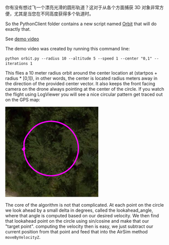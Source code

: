 你有没有想过飞一个漂亮光滑的圆形轨道？这对于从各个方面捕获 3D 对象非常方便，尤其是当您在不同高度获得多个轨道时。

So the PythonClient folder contains a new script named [Orbit](https://github.com/Microsoft/AirSim/blob/master/PythonClient/orbit.py) that will do exactly that.

See [demo video](https://youtu.be/RFG5CTQi3Us)

The demo video was created by running this command line:

```shell
python orbit.py --radius 10 --altitude 5 --speed 1 --center "0,1" --iterations 1
```

This flies a 10 meter radius orbit around the center location at (startpos + radius * [0,1]), in other words, the center is located radius meters away in the direction of the provided center vector.  It also keeps the front facing camera on the drone always pointing at the center of the circle. If you watch the flight using LogViewer you will see a nice circular pattern get traced out on the GPS map:

![image](images/orbit.png)

The core of the algorithm is not that complicated.  At each point on the circle we look ahead by a small delta in degrees, called the lookahead_angle, where that angle is computed based on our desired velocity.  We then find that lookahead point on the circle using sin/cosine and make that our "target point". computing the velocity then is easy, we just subtract our current position from that point and feed that into the AirSim method `moveByVelocityZ`.

